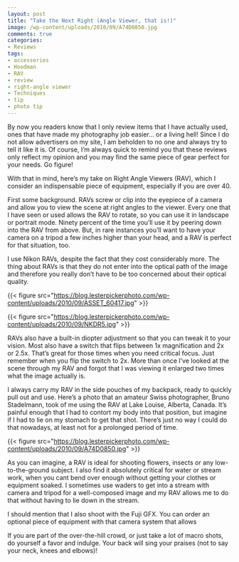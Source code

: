 ```yaml
---
layout: post
title: "Take the Next Right (Angle Viewer, that is!)"
image: /wp-content/uploads/2010/09/A74D0850.jpg
comments: true
categories:
- Reviews
tags:
- accessories
- Hoodman
- RAV
- review
- right-angle viewer
- Techniques
- tip
- photo tip
---
```

By now you readers know that I only review items that I have actually used, ones that have made my photography job easier… or a living hell! Since I do not allow advertisers on my site, I am beholden to no one and always try to tell it like it is. Of course, I’m always quick to remind you that these reviews only reflect my opinion and you may find the same piece of gear perfect for your needs. Go figure!

With that in mind, here’s my take on Right Angle Viewers (RAV), which I consider an indispensable piece of equipment, especially if you are over 40.

First some background. RAVs screw or clip into the eyepiece of a camera and allow you to view the scene at right angles to the viewer. Every one that I have seen or used allows the RAV to rotate, so you can use it in landscape or portrait mode. Ninety percent of the time you’ll use it by peering down into the RAV from above. But, in rare instances you’ll want to have your camera on a tripod a few inches higher than your head, and a RAV is perfect for that situation, too.

I use Nikon RAVs, despite the fact that they cost considerably more. The thing about RAVs is that they do not enter into the optical path of the image and therefore you really don’t have to be too concerned about their optical quality.

{{< figure src="https://blog.lesterpickerphoto.com/wp-content/uploads/2010/09/ASSET_60417.jpg" >}}

{{< figure src="https://blog.lesterpickerphoto.com/wp-content/uploads/2010/09/NKDR5.jpg" >}}

RAVs also have a built-in diopter adjustment so that you can tweak it to your vision. Most also have a switch that flips between 1x magnification and 2x or 2.5x. That’s great for those times when you need critical focus. Just remember when you flip the switch to 2x. More than once I’ve looked at the scene through my RAV and forgot that I was viewing it enlarged two times what the image actually is.

I always carry my RAV in the side pouches of my backpack, ready to quickly pull out and use. Here’s a photo that an amateur Swiss photographer, Bruno Stadelmann, took of me using the RAV at Lake Louise, Alberta, Canada. It’s painful enough that I had to contort my body into that position, but imagine if I had to lie on my stomach to get that shot. There’s just no way I could do that nowadays, at least not for a prolonged period of time.

{{< figure src="https://blog.lesterpickerphoto.com/wp-content/uploads/2010/09/A74D0850.jpg" >}}

As you can imagine, a RAV is ideal for shooting flowers, insects or any low-to-the-ground subject. I also find it absolutely critical for water or stream work, when you cant bend over enough without getting your clothes or equipment soaked. I sometimes use waders to get into a stream with camera and tripod for a well-composed image and my RAV allows me to do that without having to lie down in the stream.

I should mention that I also shoot with the Fuji GFX. You can order an optional piece of equipment with that camera system that allows

If you are part of the over-the-hill crowd, or just take a lot of macro shots, do yourself a favor and indulge. Your back will sing your praises (not to say your neck, knees and elbows)!